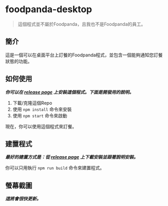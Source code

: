 # foodpanda-desktop

> 這個程式並不屬於Foodpanda，且我也不是Foodpanda的員工。

## 簡介

這是一個可以在桌面平台上訂餐的Foodpanda程式，並包含一個能夠通知您訂餐狀態的功能。

## 如何使用

***你可以在 [release page](/releases/lastest) 上安裝這個程式。下面是開發用的說明。***

 1. 下載/克隆這個Repo
 2. 使用 `npm install` 命令來安裝
 3. 使用 `npm start` 命令來啟動

現在，你可以使用這個程式來訂餐。

## 建置程式

***最好的建置方式是：從 [release page](/releases/latest) 上下載安裝並跟著說明安裝。***
    
你可以只用執行 `npm run build` 命令來建置程式。

## 螢幕截圖

***這將會很快更新。***
